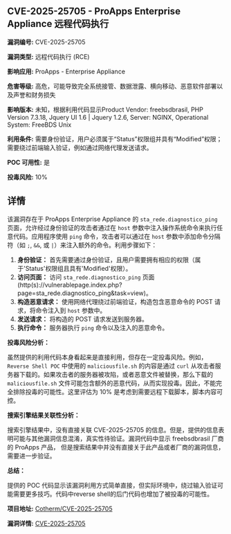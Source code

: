 ## CVE-2025-25705 - ProApps Enterprise Appliance 远程代码执行

**漏洞编号:** CVE-2025-25705

**漏洞类型:** 远程代码执行 (RCE)

**影响应用:** ProApps - Enterprise Appliance

**危害等级:** 高危，可能导致完全系统接管、数据泄露、横向移动、恶意软件部署以及声誉和财务损失

**影响版本:** 未知，根据利用代码显示Product Vendor: freebsdbrasil, PHP Version 7.3.18, Jquery UI 1.6 | Jquery 1.2.6, Server: NGINX, Operational System: FreeBDS Unix

**利用条件:** 需要身份验证，用户必须属于“Status”权限组并具有“Modified”权限；需要绕过前端输入验证，例如通过网络代理发送请求。

**POC 可用性:** 是

**投毒风险:** 10%

## 详情

该漏洞存在于 ProApps Enterprise Appliance 的 `sta_rede.diagnostico_ping` 页面，允许经过身份验证的攻击者通过在 `host` 参数中注入操作系统命令来执行任意代码。应用程序使用 `ping` 命令，攻击者可以通过在 `host` 参数中添加命令分隔符（如 `;`, `&&`, 或 `|`）来注入额外的命令。利用步骤如下：

1.  **身份验证：** 首先需要通过身份验证，且用户需要拥有相应的权限（属于'Status'权限组且具有'Modified'权限）。
2.  **访问页面：** 访问 `sta_rede.diagnostico_ping` 页面 (http(s)://vulnerablepage.index.php?page=sta_rede.diagnostico_ping&task=view)。
3.  **构造恶意请求：** 使用网络代理绕过前端验证，构造包含恶意命令的 POST 请求，将命令注入到 `host` 参数中。
4.  **发送请求：** 将构造的 POST 请求发送到服务器。
5.  **执行命令：** 服务器执行 `ping` 命令以及注入的恶意命令。

**投毒风险分析：**

虽然提供的利用代码本身看起来是直接利用，但存在一定投毒风险。例如，`Reverse Shell POC` 中使用的 `maliciousfile.sh` 的内容是通过 `curl` 从攻击者服务器下载的。如果攻击者的服务器被攻陷，或者恶意文件被替换，那么下载的 `maliciousfile.sh` 文件可能包含额外的恶意代码，从而实现投毒。因此，不能完全排除投毒的可能性。这里评估为 10% 是考虑到需要远程下载脚本，脚本内容可控。

**搜索引擎结果关联性分析：**

搜索引擎结果中，没有直接关联 CVE-2025-25705 的信息。但是，提供的信息表明可能与其他漏洞信息混淆，真实性待验证。漏洞代码中显示 freebsdbrasil 厂商的 ProApps 产品， 但是搜索结果中并没有直接关于此产品或者厂商的漏洞信息，需要进一步验证。

**总结：**

提供的 POC 代码显示该漏洞利用方式简单直接，但实际环境中，绕过输入验证可能需要更多技巧。代码中reverse shell的后门代码也增加了被投毒的可能性。

**项目地址:** [Cotherm/CVE-2025-25705](https://github.com/Cotherm/CVE-2025-25705)

**漏洞详情:** [CVE-2025-25705](https://nvd.nist.gov/vuln/detail/CVE-2025-25705)